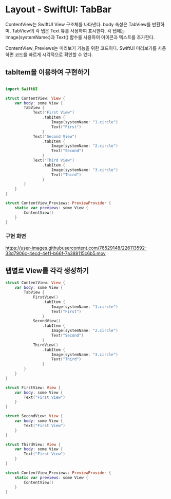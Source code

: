 # Layout - SwiftUI: TabBar

ContentView는 SwiftUI View 구조체를 나타낸다. body 속성은 TabView를 반환하며, TabView의 각 탭은 Text 뷰를 사용하여 표시한다. 
각 탭에는 Image(systemName:)과 Text() 함수를 사용하여 아이콘과 텍스트를 추가한다.

ContentView_Previews는 미리보기 기능을 위한 코드이다. SwiftUI 미리보기를 사용하면 코드를 빠르게 시각적으로 확인할 수 있다.

## tabItem을 이용하여 구현하기
```swift

import SwiftUI

struct ContentView: View {
    var body: some View {
        TabView {
            Text("First View")
                .tabItem {
                    Image(systemName: "1.circle")
                    Text("First")
                }
            Text("Second View")
                .tabItem {
                    Image(systemName: "2.circle")
                    Text("Second")
                }
            Text("Third View")
                .tabItem {
                    Image(systemName: "3.circle")
                    Text("Third")
                }
        }
    }
}

struct ContentView_Previews: PreviewProvider {
    static var previews: some View {
        ContentView()
    }
}

```


### 구현 화면
https://user-images.githubusercontent.com/76529148/226113592-33d7906c-4ecd-4ef1-b66f-7a388115c6b5.mov


## 탭별로 View를 각각 생성하기

```swift
struct ContentView: View {
    var body: some View {
        TabView {
            FirstView()
                .tabItem {
                    Image(systemName: "1.circle")
                    Text("First")
                }
            SecondView()
                .tabItem {
                    Image(systemName: "2.circle")
                    Text("Second")
                }
            ThirdView()
                .tabItem {
                    Image(systemName: "3.circle")
                    Text("Third")
                }
        }
    }
}

struct FirstView: View {
    var body: some View {
        Text("First View")
    }
}

struct SecondView: View {
    var body: some View {
        Text("First View")
    }
}

struct ThirdView: View {
    var body: some View {
        Text("First View")
    }
}

struct ContentView_Previews: PreviewProvider {
    static var previews: some View {
        ContentView()
    }
}
```
